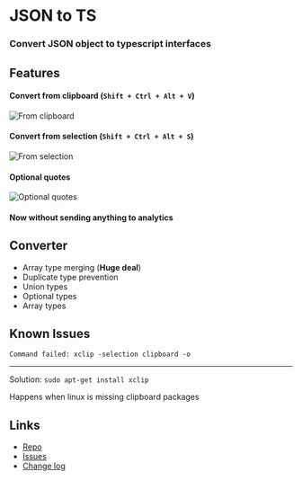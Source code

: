 # JSON to TS

### Convert JSON object to typescript interfaces

## Features

#### Convert from clipboard (`Shift + Ctrl + Alt + V`)

![From clipboard](./images/clipboard.gif)

#### Convert from selection (`Shift + Ctrl + Alt + S`)

![From selection](./images/selection.gif)

#### Optional quotes

![Optional quotes](./images/optional-quotes.gif)

#### Now without sending anything to analytics

## Converter

- Array type merging (**Huge deal**)
- Duplicate type prevention
- Union types
- Optional types
- Array types

## Known Issues

`Command failed: xclip -selection clipboard -o`

---

Solution: `sudo apt-get install xclip`

Happens when linux is missing clipboard packages

## Links

- [Repo](https://github.com/MariusAlch/vscode-json-to-ts)
- [Issues](https://github.com/MariusAlch/vscode-json-to-ts/issues)
- [Change log](https://github.com/MariusAlch/vscode-json-to-ts/blob/master/CHANGELOG.md)
